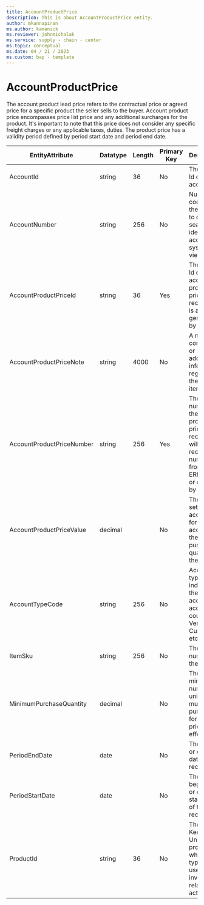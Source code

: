 ```yaml
---
title: AccountProductPrice
description: This is about AccountProductPrice entity.
author: mkannapiran
ms.author: kamanick
ms.reviewer: johnmichalak
ms.service: supply - chain - center
ms.topic: conceptual
ms.date: 04 / 21 / 2023
ms.custom: bap - template
---
```


# **AccountProductPrice**

The account product lead price refers to the contractual price or agreed price for a specific product the seller sells to the buyer. Account product price encompasses price list price and any additional surcharges for the product. It's important to note that this price does not consider any specific freight charges or any applicable taxes, duties. The product price has a validity period defined by period start date and period end date.


|	EntityAttribute	|	Datatype	|	Length	|	Primary Key	|	Description	|
|---------------|--------|------|----------|-----------|
|	AccountId	|	string	|	36	|	No	|	The unique Id of the account	|
|	AccountNumber	|	string	|	256	|	No	|	Number or code for the account to quickly search and identify the account in system views.	|
|	AccountProductPriceId	|	string	|	36	|	Yes	|	The unique Id of the account product price record. This is auto generated by D365.	|
|	AccountProductPriceNote	|	string	|	4000	|	No	|	A note, comment or additional information regarding the vendor item price.	|
|	AccountProductPriceNumber	|	string	|	256	|	Yes	|	The unique number of the account product price record. This will be the record number from the ERP system or defined by the user.	|
|	AccountProductPriceValue	|	decimal	|		|	No	|	The price set by the account or for the account for the purchase quantity of the item.	|
|	AccountTypeCode	|	string	|	256	|	No	|	Account type code indicates the type of account. An account could be Vendor, Customer etc.	|
|	ItemSku	|	string	|	256	|	No	|	The unique number of the product	|
|	MinimumPurchaseQuantity	|	decimal	|		|	No	|	The minimum number of units that must be purchased for the price to be effective.	|
|	PeriodEndDate	|	date	|		|	No	|	The validity or expirty date of this record	|
|	PeriodStartDate	|	date	|		|	No	|	The beginning or effective start date of this record	|
|	ProductId	|	string	|	36	|	No	|	The Stock Keeping Unit of the product, which is typically used for inventory-related activities.	|
